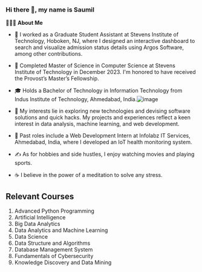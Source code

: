 ### Hi there 👋, my name is Saumil

👨🏻‍💻 **About Me**
- 💼 I worked as a Graduate Student Assistant at Stevens Institute of Technology, Hoboken, NJ, where I designed an interactive dashboard to search and visualize admission status details using Argos Software, among other contributions.
- 🔭 Completed Master of Science in Computer Science at Stevens Institute of Technology in December 2023. I'm honored to have received the Provost’s Master’s Fellowship.
- 🎓 Holds a Bachelor of Technology in Information Technology from Indus Institute of Technology, Ahmedabad, India.![image](https://github.com/saumilvtrivedi/saumilvtrivedi/assets/120085664/af35ad79-5eef-46f5-a444-8f33a38057d8)

- 🤔 My interests lie in exploring new technologies and devising software solutions and quick hacks. My projects and experiences reflect a keen interest in data analysis, machine learning, and web development.
- 💼 Past roles include a Web Development Intern at Infolabz IT Services, Ahmedabad, India, where I developed an IoT health monitoring system.
- ✍️ As for hobbies and side hustles, I enjoy watching movies and playing sports.
- ☕ I believe in the power of a meditation to solve any stress.


## Relevant Courses

1. Advanced Python Programming
2. Artificial Intelligence
3. Big Data Analytics
4. Data Analytics and Machine Learning
5. Data Science
6. Data Structure and Algorithms
7. Database Management System
8. Fundamentals of Cybersecurity
9. Knowledge Discovery and Data Mining







